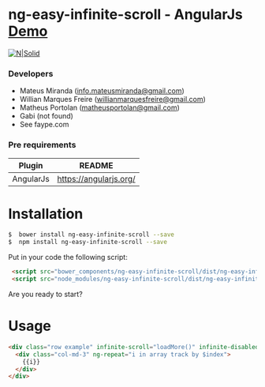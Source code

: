 # ng-easy-infinite-scroll - AngularJs   [Demo](https://mateusmirandaalmeida.github.io/ng-easy-infinite-scroll/index.html)  

[![N|Solid](http://www.cloudesign.com/images/angular.png)](https://nodesource.com/products/nsolid)

### Developers   
  - Mateus Miranda (info.mateusmiranda@gmail.com)
  - Willian Marques Freire (willianmarquesfreire@gmail.com)
  - Matheus Portolan (matheusportolan@gmail.com)
  - Gabi (not found)
  - See faype.com

### Pre requirements

| Plugin | README |
| ------ | ------ |
| AngularJs | https://angularjs.org/ |

# Installation

```sh
$  bower install ng-easy-infinite-scroll --save
$  npm install ng-easy-infinite-scroll --save
```    

Put in your code the following script:

```html
 <script src="bower_components/ng-easy-infinite-scroll/dist/ng-easy-infinite-scroll.min.js"></script>
 <script src="node_modules/ng-easy-infinite-scroll/dist/ng-easy-infinite-scroll.min.js"></script>
```    

Are you ready to start?

# Usage

```html
<div class="row example" infinite-scroll="loadMore()" infinite-disabled="isDisabled">
  <div class="col-md-3" ng-repeat="i in array track by $index">
    {{i}}
  </div>
</div>
```    
